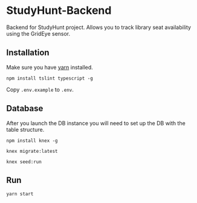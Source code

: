 # StudyHunt-Backend

Backend for StudyHunt project. Allows you to track library seat availability using the GridEye sensor.

## Installation

Make sure you have [yarn](https://yarnpkg.com/en/) installed.

```
npm install tslint typescript -g
```

Copy `.env.example` to `.env`.

## Database

After you launch the DB instance you will need to set up the DB with the table structure.

```
npm install knex -g

knex migrate:latest

knex seed:run
```

## Run

```
yarn start
```

